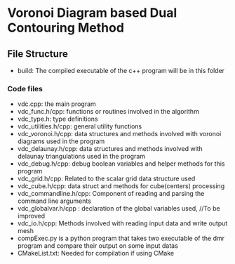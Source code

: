 # Voronoi Diagram based Dual Contouring Method
## File Structure
- build: The compiled executable of the c++ program will be in this folder

### Code files
- vdc.cpp: the main program
- vdc_func.h/cpp: functions or routines involved in the algorithm
- vdc_type.h: type definitions
- vdc_utilities.h/cpp: general utility functions
- vdc_voronoi.h/cpp: data structures and methods involved with voronoi diagrams used in the program
- vdc_delaunay.h/cpp: data structures and methods involved with delaunay triangulations used in the program
- vdc_debug.h/cpp: debug boolean variables and helper methods for this program
- vdc_grid.h/cpp: Related to the scalar grid data structure used 
- vdc_cube.h/cpp: data struct and methods for cube(centers) processing
- vdc_commandline.h/cpp: Component of reading and parsing the command line arguments
- vdc_globalvar.h/cpp : declaration of the global variables used, //To be improved
- vdc_io.h/cpp: Methods involved with reading input data and write output mesh 
- compExec.py is a python program that takes two executable of the dmr program and compare their output on some input datas
- CMakeList.txt: Needed for compilation if using CMake
